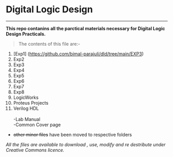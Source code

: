 # Digital Logic Design
---
**This repo contanins all the parctical materials necessary for Digital Logic Design Practicals.**
>The contents of this file are:-

1. [Exp1] (https://github.com/bimal-parajuli/dld/tree/main/EXP3)
2. Exp2
2. Exp3
3. Exp4
4. Exp5
5. Exp6
6. Exp7
7. Exp8
8. LogicWorks
9. Proteus Projects
10. Verilog HDL\
&nbsp;\
-Lab Manual\
-Common Cover page 
- ~~other minor files~~ have been moved to respective folders

*All the files are available to download , use, modify and re destribute under Creative Commons licence.*
